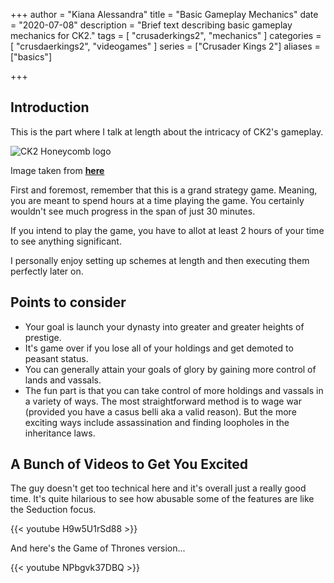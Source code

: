 +++
author = "Kiana Alessandra"
title = "Basic Gameplay Mechanics"
date = "2020-07-08"
description = "Brief text describing basic gameplay mechanics for CK2."
tags = [
    "crusaderkings2",
    "mechanics"
]
categories = [
    "crusdaerkings2",
    "videogames"
]
series = ["Crusader Kings 2"]
aliases = ["basics"]

+++
## Introduction
This is the part where I talk at length about the intricacy of CK2's gameplay.

![CK2 Honeycomb logo](/ck2.png)

Image taken from **[here](https://www.reddit.com/r/CrusaderKings/comments/8nxl2o/honeycomb_icon_for_ck2/)**

First and foremost, remember that this is a grand strategy game. Meaning, you are meant to spend hours at a time playing the game. You certainly wouldn't see much progress in the span of just 30 minutes.

If you intend to play the game, you have to allot at least 2 hours of your time to see anything significant.

I personally enjoy setting up schemes at length and then executing them perfectly later on. 

## Points to consider

* Your goal is launch your dynasty into greater and greater heights of prestige.
* It's game over if you lose all of your holdings and get demoted to peasant status.
* You can generally attain your goals of glory by gaining more control of lands and vassals.
* The fun part is that you can take control of more holdings and vassals in a variety of ways. The most straightforward method is to wage war (provided you have a casus belli aka a valid reason). But the more exciting ways include assassination and finding loopholes in the inheritance laws.

## A Bunch of Videos to Get You Excited

The guy doesn't get too technical here and it's overall just a really good time. It's quite hilarious to see how abusable some of the features are like the Seduction focus.

{{< youtube H9w5U1rSd88 >}}

And here's the Game of Thrones version...

{{< youtube NPbgvk37DBQ >}}